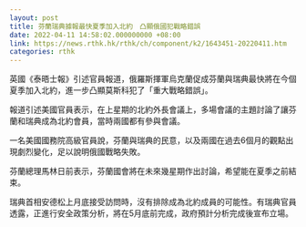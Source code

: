 ```yaml
---
layout: post
title: 芬蘭瑞典據報最快夏季加入北約　凸顯俄國犯戰略錯誤
date: 2022-04-11 14:58:02.000000000 +08:00
link: https://news.rthk.hk/rthk/ch/component/k2/1643451-20220411.htm
categories: rthk
---
```


英國《泰晤士報》引述官員報道，俄羅斯揮軍烏克蘭促成芬蘭與瑞典最快將在今個夏季加入北約，進一步凸顯莫斯科犯了「重大戰略錯誤」。

報道引述美國官員表示，在上星期的北約外長會議上，多場會議的主題討論了讓芬蘭和瑞典成為北約會員，當時兩國都有參與會議。

一名美國國務院高級官員說，芬蘭與瑞典的民意，以及兩國在過去6個月的觀點出現劇烈變化，足以說明俄國戰略失敗。

芬蘭總理馬林日前表示，芬蘭國會將在未來幾星期作出討論，希望能在夏季之前結束。

瑞典首相安德松上月底接受訪問時，沒有排除成為北約成員的可能性。有瑞典官員透露，正進行安全政策分析，將在5月底前完成，政府預計分析完成後宣布立場。
